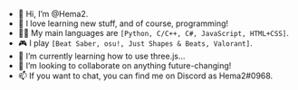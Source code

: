 - 👋 Hi, I’m @Hema2.
- 👀 I love learning new stuff, and of course, programming!
- 🧑‍💻 My main languages are `[Python, C/C++, C#, JavaScript, HTML+CSS]`.
- 🎮 I play `[Beat Saber, osu!, Just Shapes & Beats, Valorant]`.
- 🌱 I’m currently learning how to use three.js...
- 💞️ I’m looking to collaborate on anything future-changing!
- 📫 If you want to chat, you can find me on Discord as Hema2#0968.

<!---
Hema2-official/Hema2-official is a ✨ special ✨ repository because its `README.md` (this file) appears on your GitHub profile.
You can click the Preview link to take a look at your changes.
--->
